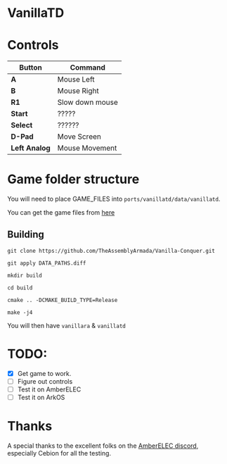 # VanillaTD

# Controls

| Button            | Command                    |
|-------------------|----------------------------|
| **A**             | Mouse Left                 |
| **B**             | Mouse Right                |
| **R1**            | Slow down mouse            |
| **Start**         | ?????                      |
| **Select**        | ??????                     |
| **D-Pad**         | Move Screen                |
| **Left Analog**   | Mouse Movement             |


# Game folder structure

You will need to place GAME_FILES into `ports/vanillatd/data/vanillatd`.

You can get the game files from [here](https://github.com/TheAssemblyArmada/Vanilla-Conquer#vanillatd-and-vanillara)

## Building

    git clone https://github.com/TheAssemblyArmada/Vanilla-Conquer.git

    git apply DATA_PATHS.diff

    mkdir build

    cd build

    cmake .. -DCMAKE_BUILD_TYPE=Release

    make -j4

You will then have `vanillara` & `vanillatd`

# TODO:

- [x] Get game to work.
- [ ] Figure out controls
- [ ] Test it on AmberELEC
- [ ] Test it on ArkOS

# Thanks

A special thanks to the excellent folks on the [AmberELEC discord](https://discord.com/invite/R9Er7hkRMe), especially Cebion for all the testing.